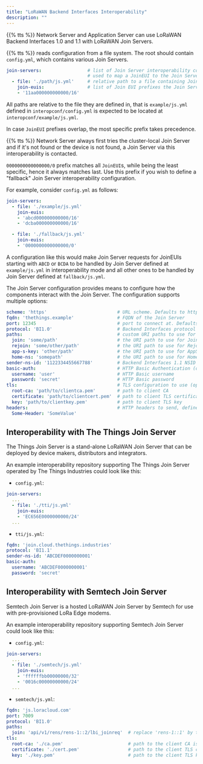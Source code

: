 ```yaml
---
title: "LoRaWAN Backend Interfaces Interoperability"
description: ""
---
```


{{% tts %}} Network Server and Application Server can use LoRaWAN Backend Interfaces 1.0 and 1.1 with LoRaWAN Join Servers.

<!-- more -->

{{% tts %}} reads configuration from a file system. The root should contain `config.yml`, which contains various Join Servers.

```yml
join-servers:                 # list of Join Server interoperability configurations,
                              # used to map a JoinEUI to the Join Server
  - file: './path/js.yml'     # relative path to a file containing Join Server configuration
    join-euis:                # list of Join EUI prefixes the Join Server should handle
    - '11aa000000000000/16'
```

All paths are relative to the file they are defined in, that is `example/js.yml` defined in `interopconf/config.yml` is expected to be located at `interopconf/example/js.yml`.

In case `JoinEUI` prefixes overlap, the most specific prefix takes precedence.

{{% tts %}} Network Server always first tries the cluster-local Join Server and if it's not found or the device is not found, a Join Server via this interoperability is contacted.

`0000000000000000/0` prefix matches all `JoinEUI`s, while being the least specific, hence it always matches last. Use this prefix if you wish to define a "fallback" Join Server interoperability configuration.

For example, consider `config.yml` as follows:

```yml
join-servers:
  - file: './example/js.yml'
    join-euis:
    - 'abcd000000000000/16'
    - 'dcba000000000000/16'

  - file: './fallback/js.yml'
    join-euis:
    - '0000000000000000/0'
```

A configuration like this would make Join Server requests for JoinEUIs starting with `ABCD` or `BCDA` to be handled by Join Server defined at `example/js.yml` in interoperability mode and all other ones to be handled by Join Server defined at `fallback/js.yml`.

The Join Server configuration provides means to configure how the components interact with the Join Server. The configuration supports multiple options:

```yml
scheme: 'https'                          # URL scheme. Defaults to https
fqdn: 'thethings.example'                # FQDN of the Join Server
port: 12345                              # port to connect at. Defaults to 443
protocol: 'BI1.0'                        # Backend Interfaces protocol to use (one of BI1.0 or BI1.1)
paths:                                   # custom URI paths to use for various requests. Defaults to /
  join: 'some/path'                      # the URI path to use for JoinReq
  rejoin: 'some/other/path'              # the URI path to use for RejoinReq
  app-s-key: 'other/path'                # the URI path to use for AppSKeyReq
  home-ns: 'somepath'                    # the URI path to use for HomeNSReq
sender-ns-id: '1122334455667788'         # Backend Interfaces 1.1 NSID
basic-auth:                              # HTTP Basic Authentication (optional)
  username: 'user'                       # HTTP Basic username
  password: 'secret'                     # HTTP Basic password
tls:                                     # TLS configuration to use (optional)
  root-ca: 'path/to/clientca.pem'        # path to client CA
  certificate: 'path/to/clientcert.pem'  # path to client TLS certificate
  key: 'path/to/clientkey.pem'           # path to client TLS key
headers:                                 # HTTP headers to send, defined as key-value map
  Some-Header: 'SomeValue'
```

## Interoperability with The Things Join Server

The Things Join Server is a stand-alone LoRaWAN Join Server that can be deployed by device makers, distributors and integrators.

An example interoperability repository supporting The Things Join Server operated by The Things Industries could look like this:

- `config.yml`:
```yml
join-servers:
  ...
  - file: './tti/js.yml'
    join-euis:
    - 'EC656E0000000000/24'
  ...
```

- `tti/js.yml`:
```yml
fqdn: 'join.cloud.thethings.industries'
protocol: 'BI1.1'
sender-ns-id: 'ABCDEF0000000001'
basic-auth:
  username: 'ABCDEF0000000001'
  password: 'secret'
```

## Interoperability with Semtech Join Server

Semtech Join Server is a hosted LoRaWAN Join Server by Semtech for use with pre-provisioned LoRa Edge modems.

An example interoperability repository supporting Semtech Join Server could look like this:

- `config.yml`:
```yml
join-servers:
  ...
  - file: './semtech/js.yml'
    join-euis:
    - 'ffffffbb00000000/32'
    - '0016c00000000000/24'
  ...
```

- `semtech/js.yml`:
```yml
fqdn: 'js.loracloud.com'
port: 7009
protocol: 'BI1.0'
paths:
  join: 'api/v1/rens/rens-1::2/lbi_joinreq'  # replace 'rens-1::1' by the RENS issued by Semtech
tls:
  root-ca: './ca.pem'                        # path to the client CA issued by Semtech
  certificate: './cert.pem'                  # path to the client TLS certificate issued by Semtech
  key: './key.pem'                           # path to the client TLS key issued by Semtech
```
